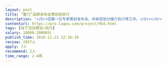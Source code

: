 ```yaml
---                
layout: post       
title: “墨刀”品牌发布会策划和执行           
description: '</br>招募一位专家策划发布会，并承担部分媒介执行等工作。</br></br>Mockingbot【墨刀】是一家先在美国上线，后迅速在中国市场爆发增长的“在线原型设计工具”公司，致力于简化产品制作和设计流程，让用户仅需十分钟设计一个app，帮助互联网企业更好的完成app的构思，制作，迭代和产品协同。</br>目前全球已有140个国家近35万名产品设计师选择并使用墨刀。</br>产品多次在人人都是产品经理，馒头商学院，PMcaff等专业产品经理论坛被推荐，更是被知乎和爱范儿的专业平台评为最受欢迎工具第一。</br></br>***</br>在2017年初，我们计划开一场媒体发布会，希望邀请足够多的媒体到场共同见证磨刀的新产品业务上线和之前取得的成绩，同时也是墨刀的品牌4周年。</br></br>可参考同类SaaS及企业级媒体发布会。</br></br>我们需要有以下条件的市场或运营人员协同举办活动：</br></br>1-有媒体资源，有pr或媒体背景者优先；</br>2-在年后有每周3天的时间可以去策划及落实活动；</br>3-做事专业细致，有自检流程，我们希望和有承诺能落地的人合作，一般情况都是线上协同和效果核对，希望执行者对自己的作品也有交代；</br>4-对墨刀有一定的认知；</br>5-3-5年工作经验，资深更佳。</br>'     
contenturl: https://pro.lagou.com/project/954.html      
tags: [线下活动策划/执行]            
salary: 10000-20000元          
publish_time: 2016-11-21 12:36:19         
review: 2857人                   
apply: 7人                   
recommend: 2人                   
time_range: 2-4周              
---                 
```

